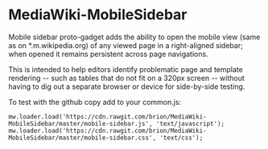 MediaWiki-MobileSidebar
=======================

Mobile sidebar proto-gadget adds the ability to open the mobile view (same as on *.m.wikipedia.org) of any viewed page in a right-aligned sidebar; when opened it remains persistent across page navigations.

This is intended to help editors identify problematic page and template rendering -- such as tables that do not fit on a 320px screen -- without having to dig out a separate browser or device for side-by-side testing.


To test with the github copy add to your common.js:

```
mw.loader.load('https://cdn.rawgit.com/brion/MediaWiki-MobileSidebar/master/mobile-sidebar.js', 'text/javascript');
mw.loader.load('https://cdn.rawgit.com/brion/MediaWiki-MobileSidebar/master/mobile-sidebar.css', 'text/css');
```
